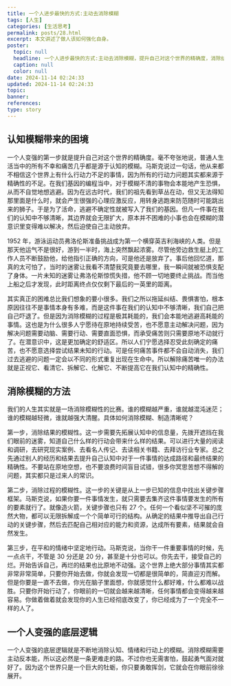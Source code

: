 ```yaml
---
title: 一个人进步最快的方式:主动去消除模糊
tags: [人生]
categories: [生活思考]
permalink: posts/28.html
excerpt: 本文讲述了做人该如何强化自身。
poster:
  topic: null
  headline: 一个人进步最快的方式:主动去消除模糊，提升自己对这个世界的精确度，消除结果的模糊性，消除过程的模糊性，在平和的情绪中坚定地行动。
  caption: null
  color: null
date: 2024-11-14 02:24:33
updated: 2024-11-14 02:24:33
topic:
banner:
references:
type: story
---
```


## 认知模糊带来的困境

一个人变强的第一步就是提升自己对这个世界的精确度。毫不夸张地说，普通人生活当中的所有不幸和痛苦几乎都是源于认知的模糊。马斯克说过一句话，他从来都不相信这个世界上有什么行动力不足的事情，因为所有的行动力问题其实都来源于精确性的不足。在我们基因的编程当中，对于模糊不清的事物会本能地产生恐惧，从而不自觉地想逃避。因为在远古时代，我们的祖先看到草丛在动，但又无法得知那里面是什么时，就会产生很强的心理应激反应，用转身逃跑来防范随时可能跳出来的狮子。于是为了活命，逃避不确定性就被写入了我们的基因。但凡一件事在我们的认知中不够清晰，其边界就会无限扩大，原本并不困难的小事也会在模糊的潜意识里变得难以解决，然后迫使自己主动放弃。

1952 年，游泳运动员弗洛伦斯准备挑战成为第一个横穿英吉利海峡的人类。但是那天他运气不是很好，游到一半时，海上突然飘起浓雾。尽管他旁边救生艇上的工作人员不断鼓励他，给他指引正确的方向，可是他还是放弃了。事后他回忆道，那真的太可怕了，当时的迷雾让我看不清楚我究竟要去哪里，我一瞬间就被恐惧支配了身体。一片未知的迷雾让弗洛伦斯惊慌失措，他不顾一切地要终止挑战。而当他上船之后才发现，此时距离终点仅仅剩下最后的一英里的距离。

其实真正的困难总比我们想象的要小很多。我们之所以拖延纠结、畏惧害怕，根本原因往往不是事情本身有多难，而是这件事在我们的认知中不够清晰，我们自己把自己吓退了。但是因为消除模糊的过程是极其耗能的，我们会本能地逃避高耗能的事情。这也是为什么很多人宁愿待在原地持续受苦，也不愿意主动解决问题，因为解决问题需要动脑、需要行动、需要直面恐惧，而承受痛苦则只需要原地不动就行了。在潜意识中，这是更加确定的舒适区。所以人们宁愿选择忍受此刻确定的痛苦，也不愿意选择尝试结果未知的行动。可是任何痛苦事件都不会自动消失，我们过去逃避的问题一定会以不同的形式重复出现在生命中。所以解除痛苦唯一的办法就是正视它、看清它、拆解它、化解它、不断提高它在我们认知中的精确性。

## 消除模糊的方法

我们的人生其实就是一场消除模糊性的比赛。谁的模糊越严重，谁就越混沌迷茫；谁的模糊越轻微，谁就越强大清醒。具体如何消除模糊、制造清晰呢？

第一步，消除结果的模糊性。这一步需要先拓展认知中的信息量，先拨开遮挡在我们眼前的迷雾，知道自己什么样的行动会带来什么样的结果。可以进行大量的阅读和调研，去研究现实案例、去看名人传记、去读相关书籍、去拜访行业专家。总之先通过别人的经历和结果去提升自己认知中对于一件事情的达成路径和最终结果的精确性。不要站在原地空想，也不要浪费时间盲目试错，很多你冥思苦想不得解的问题，其实都只是过来人的常识。

第二步，消除过程的模糊性。这一步的关键是从上一步已知的信息中找出关键步骤框架。马斯克说，如果你要一件事情发生，就只需要去集齐这件事情要发生的所有的要素就行了。就像造火箭，关键步骤也只有 27 个。任何一个看似坚不可摧的庞然大物，都可以无限拆解成一个个简单可行的结构。从确定的结果中推导出自己行动的关键步骤，然后去匹配自己相对应的能力和资源，达成所有要素，结果就会自然发生。

第三步，在平和的情绪中坚定地行动。马斯克说，当你干一件重要事情的时候，先一点点干，不管是 30 分还是 20 分，甚至是十分也可以。你先去干，接受自己的烂。开始告诉自己，再烂的结果也比原地不动强。这个世界上绝大部分事情其实都非常非常简单，只要你开始去做，你就会发现一切都是很简单的，简直迎刃而解。但是你要是一直不去做，你光在脑子里面想，你就感觉什么都好难，什么都难以战胜。只要你开始行动了，你眼前的一切就会越来越清晰，任何事情都会变得越来越容易。你做着做着就会发现你的人生已经彻底改变了，你已经成为了一个完全不一样的人了。

## 一个人变强的底层逻辑

一个人变强的底层逻辑就是不断地消除认知、情绪和行动上的模糊。消除模糊需要主动反本能，所以这必然是一条更难走的路。不过你也无需害怕，鼓起勇气面对就好了。因为这个世界只是一个巨大的牡蛎，你只要勇敢挥剑，它就会在你眼前徐徐展开。
